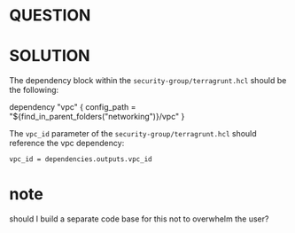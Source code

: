 # QUESTION

# SOLUTION

The dependency block within the `security-group/terragrunt.hcl` should be the following:

dependency "vpc" {
  config_path = "${find_in_parent_folders("networking")}/vpc"
}

The `vpc_id` parameter of the `security-group/terragrunt.hcl` should reference the vpc dependency:

`vpc_id = dependencies.outputs.vpc_id`

# note

should I build a separate code base for this not to overwhelm the user?
